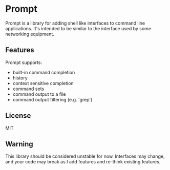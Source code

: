 Prompt
======

Prompt is a library for adding shell like interfaces to command line
applications.  It's intended to be similar to the interface used by some
networking equipment.


Features
--------

Prompt supports:
* built-in command completion
* history
* context sensitive completion
* command sets
* command output to a file
* command output filtering (e.g. 'grep')


License
-------
MIT

Warning
-------
This library should be considered unstable for now.  Interfaces may change,
and your code may break as I add features and re-think existing features.
